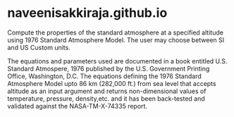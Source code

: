 # naveenisakkiraja.github.io

Compute the properties of the standard atmosphere at a specified altitude using 1976 Standard Atmosphere Model.
The user may choose between SI and US Custom units.

The equations and parameters used are documented in a book entitled U.S. Standard Atmospere, 1976 published by the U.S. Government Printing Office, Washington, D.C.
The equations defining the 1976 Standard Atmosphere Model upto 86 km (282,000 ft.) from sea level that accepts altitude as an input argument and returns non-dimensional values of temperature, pressure, density,etc. and it has been back-tested and validated against the NASA-TM-X-74335 report.
